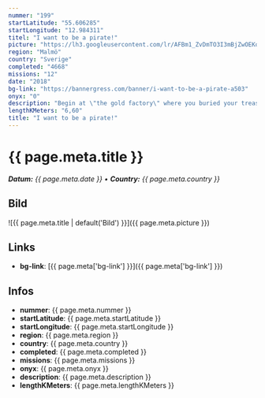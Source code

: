 ```yaml
---
nummer: "199"
startLatitude: "55.606285"
startLongitude: "12.984311"
titel: "I want to be a pirate!"
picture: "https://lh3.googleusercontent.com/lr/AFBm1_ZvDmTO3I3mBjZwOEKo9ju_1O9hox43-s9pWDruzUUlDt5oBDgoM2c6v8O0e7hlWQkZCYYkiuE4Ghg_1hZLo1jpxsNEJqzv6omdD0nT0m6tEyKqxO73LTibs20BebZVOcsVuo77T3ADmHPhdN4iO6wQi_wXL7wJE4we-dHbGPDvLSohOW6Df1Hc1Ibf3RB1Uu2vktoo613G-dGGrcuvHimb0DiCdLa6lcd0ZIrpgG6Qop0npVI7XdpcmeVy14dukFke6yR4v9rHJY7QtV6KkyLtb_5qwy7QFU3h46sVMHq3xFTtJqXEKRuYRCJ_oI4rF7ztGrv2UsQKdimsMBCztYobVDNZnxlVjAS0wXEsT0o7DHtVH9JmMOsLlxwC9JTfQpIFiObGPAIGvDdLH7UipdBEF94_vkz7gyOC8_-RDJ0zusyyunxUGsRIt3oZIPC6Cf0zhFhBG49L46nyBlWBBx9Mw4ghc1PKJPOhuiQrGDO_-ATa93bM2RTnA9Wc4hANMpEJzhikvGy6q3WkdIFj8keBlxlmQaQzanfbRSFLxvQlhafxdUNHdW1PpfXHqN6-buCrSP6ARE4Ug9o8IDfQD8bnMv5FRurreMQkuj6I3OINl3LFwSi-5vLOld33ItBHVUddSxK2VPKAy4LYu2OFyNcbZcDztNUdLbkVVTHBqTs2gyFu7dhBtYKNUf04wKy7sUGn4eXjIS18UZmh7CZ3_SE-7brK0H5Ptqe_1k7nV_hm9uWhw1FCzNWm4N0hPH9K2gdYyOZc_6InD50zJby3ZAnbdpXUzKqsD9udmQjid6iihBt26AZOCjyWslgk7auDIXRfmCovX9u3SoBimtydoxl2nOmCeO4"
region: "Malmö"
country: "Sverige"
completed: "4668"
missions: "12"
date: "2018"
bg-link: "https://bannergress.com/banner/i-want-to-be-a-pirate-a503"
onyx: "0"
description: "Begin at \"the gold factory\" where you buried your treasure and take a stroll on the artificial part of Malmö, \"western harbour\", to be able to draw up your own pirate map.\nAll portals available 24/7"
lengthKMeters: "6,60"
title: "I want to be a pirate!"
---
```


# {{ page.meta.title }}
_**Datum:** {{ page.meta.date }} • **Country:** {{ page.meta.country }}_

## Bild
![{{ page.meta.title | default('Bild') }}]({{ page.meta.picture }})

## Links
- **bg-link**: [{{ page.meta['bg-link'] }}]({{ page.meta['bg-link'] }})

## Infos
- **nummer**: {{ page.meta.nummer }}
- **startLatitude**: {{ page.meta.startLatitude }}
- **startLongitude**: {{ page.meta.startLongitude }}
- **region**: {{ page.meta.region }}
- **country**: {{ page.meta.country }}
- **completed**: {{ page.meta.completed }}
- **missions**: {{ page.meta.missions }}
- **onyx**: {{ page.meta.onyx }}
- **description**: {{ page.meta.description }}
- **lengthKMeters**: {{ page.meta.lengthKMeters }}

